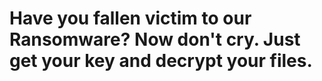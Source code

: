 # Have you fallen victim to our Ransomware? Now don't cry. Just get your key and decrypt your files.